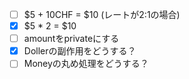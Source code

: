 - [ ] $5 + 10CHF = $10  (レートが2:1の場合)
- [x] $5 * 2 = $10
- [ ] amountをprivateにする
- [x] Dollerの副作用をどうする？
- [ ] Moneyの丸め処理をどうする？
